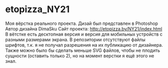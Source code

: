 # etopizza_NY21
Моя вёрстка реального проекта.
Дизай был представлен в Photoshop
Автор дизайна DimaSku
Сайт проекта: http://etopizza.by/NY21/index.html
В вётстке есть десктопная версия и версия для мобильных устройств с разными размерами экрана.
В репозитории отсутствуют файлы шрифтов, т.к. я не получал разрешения на их публикацию от дизайнера.
Также можно было бы сделать меньше SVG файлов, чтобы не плодить сущности (оставить только 2), но на момент верстки я ещё этого не знал.
